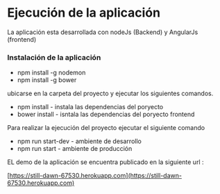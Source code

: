 # Ejecución de la aplicación #

La aplicación esta desarrollada con nodeJs (Backend) y AngularJs (frontend)

### Instalación de la aplicación ###

* npm install -g nodemon
* npm install -g bower

ubicarse en la carpeta del proyecto y ejecutar los siguientes comandos.

* npm install - instala las dependencias del poryecto 
* bower install - isntala las dependencias del poryecto frontend 

Para realizar la ejecución del proyecto ejecutar el siguiente comando

* npm run start-dev - ambiente de desarrollo
* npm run start - ambiente de producción

EL demo de la aplicación se encuentra publicado en la siguiente url :

[https://still-dawn-67530.herokuapp.com](https://still-dawn-67530.herokuapp.com)
